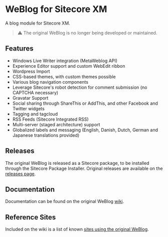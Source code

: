 # WeBlog for Sitecore XM #

A blog module for Sitecore XM.

> :warning: The original WeBlog is no longer being developed or maintained.

## Features ##

- Windows Live Writer integration (MetaWeblog API)
- Experience Editor support and custom WebEdit ribbon
- Wordpress Import
- CSS-based themes, with custom themes possible
- Various blog navigation components
- Leverage Sitecore's robot detection for comment submission (no CAPTCHA necessary)
- Gravatar Support
- Social sharing through ShareThis or AddThis, and other Facebook and Twitter widgets
- Tagging and tagcloud
- RSS Feeds (Sitecore Integrated RSS)
- Multi-server (staged architecture) support
- Globalized labels and messaging (English, Danish, Dutch, German and Japanese translations provided)

## Releases ##

The original WeBlog is released as a Sitecore package, to be installed through the Sitecore Package Installer. Original releases are available on the [releases page](https://github.com/WeTeam/WeBlog/releases).

## Documentation ##

Documentation can be found on the original WeBlog [wiki](https://github.com/WeTeam/WeBlog/wiki).

## Reference Sites ##

Included on the wiki is a list of known [sites using the original WeBlog](https://github.com/WeTeam/WeBlog/wiki/Sites-Running-WeBlog).
